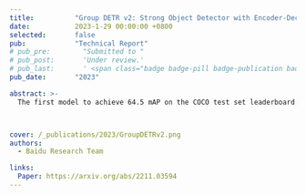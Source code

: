 ```yaml
---
title:          "Group DETR v2: Strong Object Detector with Encoder-Decoder Pretraining"
date:           2023-1-29 00:00:00 +0800
selected:       false
pub:            "Technical Report"
# pub_pre:        "Submitted to "
# pub_post:       'Under review.'
# pub_last:       ' <span class="badge badge-pill badge-publication badge-success">Oral</span>'
pub_date:       "2023"

abstract: >-
  The first model to achieve 64.5 mAP on the COCO test set leaderboard.



cover: /_publications/2023/GroupDETRv2.png
authors:
  - Baidu Research Team

links:
  Paper: https://arxiv.org/abs/2211.03594
---
```

